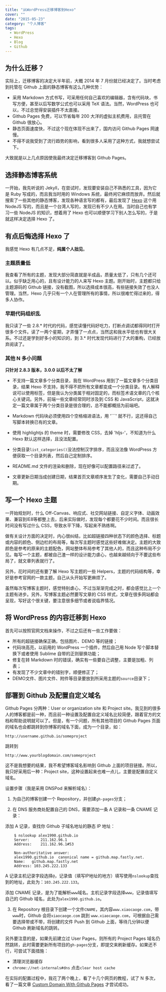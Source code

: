 ```yaml
---
title: "从WordPress迁移博客到Hexo"
cover: ""
date: "2015-05-23"
category: "个人博客"
tags:
  - WordPress
  - Hexo
  - Blog
  - Github
---
```


## 为什么迁移？

实际上，迁移博客的决定大半年前，大概 2014 年 7 月份就已经决定了。当时考虑到托管在 Github 上面的静态博客有这么几种优势：

- 采用 Markdown 方式书写，可采用任何自己喜欢的编辑器，含有代码块，书写方便，甚至以后写数学公式也可以采用 TeX 语法。当然，WordPress 也可以，不过总觉得安装插件不太直接。
- Github Pages 免费，可以节省每年 200 大洋的虚拟主机费用，且托管在 Github 很放心。
- 静态页面速度快，不过这个现在体现不出来了，国内访问 Github Pages 网速慢。
- 不得不说我受到了流行趋势的影响，看到很多人采用了这种方式，我就想尝试下。

大致就是以上几点原因使我最终决定迁移博客到 Github Pages。

## 选择静态博客系统

一开始，我先听说的 Jekyll，在尝试时，发现要安装自己不熟悉的工具，因为它是 Ruby 写成的，而且我当时用的 Windows 系统，最终闲它麻烦而放弃。然后就搜索了一些其他的静态博客，发现各种语言写的都有，最后发现了 [Hexo](http://hexo.io) 这个用 NodeJS 写的，而且是一个台湾人写的，发现已有不少人在用。当时自己也有学习一些 NodeJS 的知识，想着用了 Hexo 也可以顺便学习下别人怎么写的，于是就这样决定选择 Hexo 了。

## 有点后悔选择 Hexo 了

我感觉 Hexo 有几点不足，**纯属个人拙见**。

### 主题质量低

我查看了所有的主题，发现大部分简直就是半成品，质量太低了，只有几个还可以。似乎缺乏用心的，且有设计能力的人来写 Hexo 主题。刚开始时，主题都只给主题源码的 Github 链接，没有截图，所以选择成本很高，有些链接失效了也没人管理。当然，Hexo 几乎只有一个人在管理所有的事情，所以很难忙得过来的，得多人协作。

### 早期代码组织乱

我只读了一些 2.8.\* 时代的代码，感觉读懂代码好吃力，打断点调试都得同时打开很多个文件。读了一两个星期，才弄懂了一点点，当然这和我水平低也有很大关系。不过还是学到好多小的知识的，到 3.\* 时代发现代码进行了大的重构，已经放弃阅读了。

### 其他 N 多小问题

**只针对 2.8.3 版本，3.0.0 以后不太了解**

-  不支持一篇文章多个分类目录，我在 WordPress 用到了一篇文章多个分类目录，结果 Hexo 不支持，我不得不把所有文章都变成一个分类目录。有人解释说可以使用标签，但是我认为分类属于相对固定的，而标签术语文章的几个核心关键词。另外，前端一些文章经常同时涉及到 CSS 和 JavaScript，这就决定一篇文章属于两个分类目录是很合理的，总不能都概括为前端吧。

- Markdown 代码块必须使用四个空格缩进语法，用 '```' 就不行，这还得自己写脚本转换已有的文章。

- 使用 highlightjs 的 theme 时，需要修改 CSS，去掉 'hljs-'，不知道为什么 Hexo 默认这样选择，且没法配置。

- 分类目录`list_categories()`没法控制汉字排序，而且没法像 WordPress 方便获取一个目录列表，然后自己定制排序。

- README.md 文件的渲染和删除，现在好像可以配置路径来过滤了。

- 文章更新日期当成创建日期，结果首页文章顺序发生了变化，需要自己手动日期。

## 写一个 Hexo 主题

一开始规划时，什么 Off-Canvas、响应式、社交网站链接、自定义字体、动画效果、兼容到IE8等都整上去，后来实际做时，发现每个都要花不少时间。而且很长时间没有写过什么 CSS，导致水平下降，写起来不熟练啊。

做有关设计方面的决定时，内心很纠结，比如超链接四种状态下的颜色选择、标题或内容的颜色、侧边栏的布局等，每次写主题时感觉这些好难做决定。主题的大致颜色是参考的原来的主题配色，网站整体布局参考了其他人的，而且这种布局不少见。每写一个主题，都被自己渣一样的设计能力虐心，也越来越倾向于不要这些布局了，就文章列表就行了。

另外，花时间的还有要了解 Hexo 写主题的一些 Helpers，主题的代码结构等，幸好是参考官网的一款主题，自己从头开始写更麻烦了。

虽然每次写博客主题时，感觉特别虐心，不过当渐渐完成之时，都会感觉比上一个主题有进步。另外，写博客主题必然要写文章的 CSS 样式，文章在很多网站都会呈现，写好这个很关键，要注意很多细节或者说临界情况。

## 将 WordPress 的内容迁移到 Hexo

首先可以按照官网文档来操作，不过之后还有一些工作要做：

- 所有的超链接确保正确，包括图片、DEMO 等的链接；
- 代码块高亮，以前用的 WordPress 一个插件，然后自己用 Node 写个脚本替换下或者使用 Sublime 自带的正则替换功能；
- 修复在转 Markdown 时的错误，确实有一些要自己调整，主要是加粗、列表；
- 有发现了不少文章中的错别字，顺便修正了；
- DEMO文件、图片文件、附件等目录要放到所采用主题的`source`目录下；

## 部署到 Github 及配置自定义域名

Github Pages 分两种：User or organization site 和 Project site。我见到的很多人的博客都是前一种，而且前一种设置及配置自定义域名比较简便，跟着官方的文档和帮助说明就可以了。但是，有一个问题，所有其他项目的 Github Pages 页面的域名也会都跳转到你博客的域名下面，成为一个目录，如：

`http://username.github.io/someproject`

跳转到

`http://www.yourblogdomain.com/someproject`

这不是我想要的结果，我不希望博客域名影响到 Github 上面的项目链接。所以，我只好采用后一种：Project site，这种设置起来也难一点儿，主要是配置自定义域名。

设置步骤（我是采用 DNSPod 来解析域名）：

1. 为自己的博客创建一个 Repository，并创建`gh-pages`分支；

2. 在 DNS 服务商处配置自己的 DNS，需要添加一条 A 记录和一条 CNAME 记录：

  添加 A 记录，查找你 Github 子域名地址的静态 IP 地址：

        $ nslookup alex1990.github.io
        Server:		211.162.96.1
        Address:	211.162.96.1#53

        Non-authoritative answer:
        alex1990.github.io	canonical name = github.map.fastly.net.
        Name:	github.map.fastly.net
        Address: 103.245.222.133

  A 记录主机记录字段选择`@`，记录值（填写IP地址的地方）填写使用`nslookup`查找到的地址，此处为：`103.245.222.133`。

  添加 CNAME 记录，是为了能解析`www`域名。主机记录字段选择`www`，记录值填写自己的 Github 域名，此处为`alex1990.github.io`。

3. 在 Repository 根目录下创建一个文件`CNAME`，其内容`www.xiaocaoge.com`，带`www`时，Github 会将`xiaocaoge.com` 跳到 `www.xiaocaoge.com`，可根据自己需要选择带或不带，将创建的文件 Push 到 Github 上面，等待几分钟以便 Github 刷新域名的跳转。

另外要注意的是，如果先前建立过 User Pages，则所有的 Project Pages 域名仍然跳转，此时需要更新所有项目的`gh-pages`分支，即提交来刷新缓存。如果还不行，可尝试下面措施：

- 清理浏览器缓存
- `chrome://net-internals#dns` 点击`clear host cache`

在实际的配置过程中，我花了两个晚上，看了十几个网页的教程，试了 N 多次，看了一篇文章 [Custom Domain With Github Pages](https://larry-price.com/blog/2014/02/12/custom-domain-with-github-pages) 才尝试成功。

